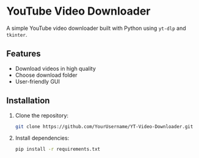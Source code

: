 # YouTube Video Downloader

A simple YouTube video downloader built with Python using `yt-dlp` and `tkinter`.

## Features
- Download videos in high quality
- Choose download folder
- User-friendly GUI

## Installation
1. Clone the repository:
   ```bash
   git clone https://github.com/YourUsername/YT-Video-Downloader.git
   ```
2. Install dependencies:   
   ```bash
   pip install -r requirements.txt
   ```
